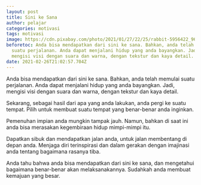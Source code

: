 ```yaml
---
layout: post
title: Sini ke Sana
author: pelajar
categories: motivasi
tags: motivasi
image: https://cdn.pixabay.com/photo/2021/01/27/22/25/rabbit-5956422_960_720.jpg
beforetoc: Anda bisa mendapatkan dari sini ke sana. Bahkan, anda telah memulai
  suatu perjalanan. Anda dapat menjalani hidup yang anda bayangkan. Jadi,
  mengisi visi dengan suara dan warna, dengan tekstur dan kaya detail.
date: 2021-02-26T21:02:57.704Z
---
```

Anda bisa mendapatkan dari sini ke sana. Bahkan, anda telah memulai suatu perjalanan. Anda dapat menjalani hidup yang anda bayangkan. Jadi, mengisi visi dengan suara dan warna, dengan tekstur dan kaya detail.

Sekarang, sebagai hasil dari apa yang anda lakukan, anda pergi ke suatu tempat. Pilih untuk membuat suatu tempat yang benar-benar anda inginkan.

Pemenuhan impian anda mungkin tampak jauh. Namun, bahkan di saat ini anda bisa merasakan kegembiraan hidup mimpi-mimpi itu.

Dapatkan sibuk dan mendapatkan jalan anda, untuk jalan membentang di depan anda. Menjaga diri terinspirasi dan dalam gerakan dengan imajinasi anda tentang bagaimana rasanya tiba.

Anda tahu bahwa anda bisa mendapatkan dari sini ke sana, dan mengetahui bagaimana benar-benar akan melaksanakannya. Sudahkah anda membuat kemajuan yang besar.
